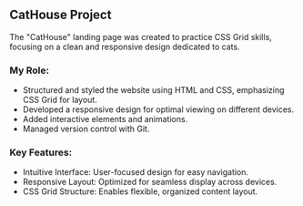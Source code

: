 ## CatHouse Project

The "CatHouse" landing page was created to practice CSS Grid skills, focusing on a clean and responsive design dedicated to cats.

### My Role:

- Structured and styled the website using HTML and CSS, emphasizing CSS Grid for layout.
- Developed a responsive design for optimal viewing on different devices.
- Added interactive elements and animations.
- Managed version control with Git.

### Key Features:

- Intuitive Interface: User-focused design for easy navigation.
- Responsive Layout: Optimized for seamless display across devices.
- CSS Grid Structure: Enables flexible, organized content layout.
